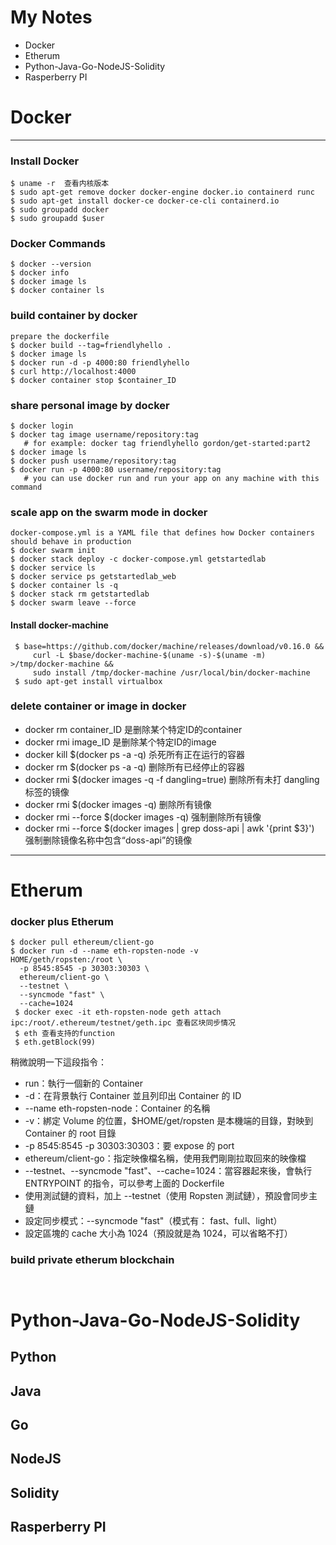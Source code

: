 # My Notes
 - Docker 
 - Etherum
 - Python-Java-Go-NodeJS-Solidity
 - Rasperberry PI

# Docker 
----
### Install Docker
```
$ uname -r  查看内核版本
$ sudo apt-get remove docker docker-engine docker.io containerd runc
$ sudo apt-get install docker-ce docker-ce-cli containerd.io
$ sudo groupadd docker
$ sudo groupadd $user
```

### Docker Commands
```
$ docker --version
$ docker info
$ docker image ls
$ docker container ls
```

### build container by docker
```
prepare the dockerfile
$ docker build --tag=friendlyhello .
$ docker image ls
$ docker run -d -p 4000:80 friendlyhello
$ curl http://localhost:4000
$ docker container stop $container_ID
```

### share personal image by docker
```
$ docker login
$ docker tag image username/repository:tag
   # for example: docker tag friendlyhello gordon/get-started:part2
$ docker image ls
$ docker push username/repository:tag
$ docker run -p 4000:80 username/repository:tag  
   # you can use docker run and run your app on any machine with this command
```

### scale app on the swarm mode in docker 
```
docker-compose.yml is a YAML file that defines how Docker containers should behave in production
$ docker swarm init
$ docker stack deploy -c docker-compose.yml getstartedlab
$ docker service ls
$ docker service ps getstartedlab_web
$ docker container ls -q
$ docker stack rm getstartedlab
$ docker swarm leave --force
```


#### Install docker-machine
```
 $ base=https://github.com/docker/machine/releases/download/v0.16.0 &&
     curl -L $base/docker-machine-$(uname -s)-$(uname -m) >/tmp/docker-machine &&
     sudo install /tmp/docker-machine /usr/local/bin/docker-machine
 $ sudo apt-get install virtualbox
```
### delete container or image in docker

- docker rm container_ID 是删除某个特定ID的container
- docker rmi image_ID 是删除某个特定ID的image
- docker kill $(docker ps -a -q) 杀死所有正在运行的容器
- docker rm $(docker ps -a -q)   删除所有已经停止的容器
- docker rmi $(docker images -q -f dangling=true)  删除所有未打 dangling 标签的镜像
- docker rmi $(docker images -q)   删除所有镜像
- docker rmi --force $(docker images -q) 强制删除所有镜像
- docker rmi --force $(docker images | grep doss-api | awk '{print $3}') 强制删除镜像名称中包含“doss-api”的镜像

----

# Etherum 

### docker plus Etherum
```
$ docker pull ethereum/client-go
$ docker run -d --name eth-ropsten-node -v          HOME/geth/ropsten:/root \
  -p 8545:8545 -p 30303:30303 \
  ethereum/client-go \
  --testnet \
  --syncmode "fast" \
  --cache=1024
 $ docker exec -it eth-ropsten-node geth attach ipc:/root/.ethereum/testnet/geth.ipc 查看区块同步情况
 $ eth 查看支持的function
 $ eth.getBlock(99)
```
稍微說明一下這段指令：
- run：執行一個新的 Container
- -d：在背景執行 Container 並且列印出 Container 的 ID
- --name eth-ropsten-node：Container 的名稱
- -v：綁定 Volume 的位置，$HOME/get/ropsten 是本機端的目錄，對映到 Container 的 root 目錄
- -p 8545:8545 -p 30303:30303：要 expose 的 port
- ethereum/client-go：指定映像檔名稱，使用我們剛剛拉取回來的映像檔
- --testnet、--syncmode "fast"、--cache=1024：當容器起來後，會執行 ENTRYPOINT 的指令，可以參考上面的 Dockerfile
- 使用測試鏈的資料，加上 --testnet（使用 Ropsten 測試鏈），預設會同步主鏈
- 設定同步模式：--syncmode "fast"（模式有： fast、full、light）
- 設定區塊的 cache 大小為 1024（預設就是為 1024，可以省略不打）


### build private etherum blockchain
```


```














# Python-Java-Go-NodeJS-Solidity 
## Python 
   
## Java

## Go

## NodeJS

## Solidity


## Rasperberry PI
